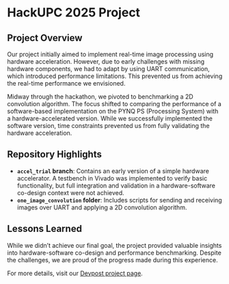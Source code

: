# HackUPC 2025 Project

## Project Overview
Our project initially aimed to implement real-time image processing using hardware acceleration. However, due to early challenges with missing hardware components, we had to adapt by using UART communication, which introduced performance limitations. This prevented us from achieving the real-time performance we envisioned.

Midway through the hackathon, we pivoted to benchmarking a 2D convolution algorithm. The focus shifted to comparing the performance of a software-based implementation on the PYNQ PS (Processing System) with a hardware-accelerated version. While we successfully implemented the software version, time constraints prevented us from fully validating the hardware acceleration.

## Repository Highlights
- **`accel_trial` branch**: Contains an early version of a simple hardware accelerator. A testbench in Vivado was implemented to verify basic functionality, but full integration and validation in a hardware-software co-design context were not achieved.
- **`one_image_convolution` folder**: Includes scripts for sending and receiving images over UART and applying a 2D convolution algorithm.

## Lessons Learned
While we didn’t achieve our final goal, the project provided valuable insights into hardware-software co-design and performance benchmarking. Despite the challenges, we are proud of the progress made during this experience.

For more details, visit our [Devpost project page](https://devpost.com/software/convolutional-trials-on-fpga-with-pynq-z2-board).